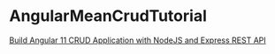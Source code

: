 # AngularMeanCrudTutorial

[Build Angular 11 CRUD Application with NodeJS and Express REST API](https://www.positronx.io/build-angular-crud-application-with-nodejs-and-express-rest-api/)
